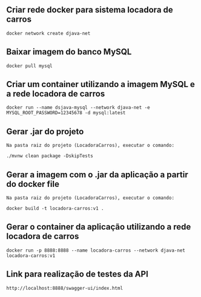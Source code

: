 ## Criar rede docker para sistema locadora de carros
```
docker network create djava-net
```

## Baixar imagem do banco MySQL
```
docker pull mysql
```

## Criar um container utilizando a imagem MySQL e a rede locadora de carros
```
docker run --name dsjava-mysql --network djava-net -e MYSQL_ROOT_PASSWORD=12345678 -d mysql:latest
```

## Gerar .jar do projeto 
```
Na pasta raiz do projeto (LocadoraCarros), executar o comando:

./mvnw clean package -DskipTests
```

## Gerar a imagem com o .jar da aplicação a partir do docker file
```
Na pasta raiz do projeto (LocadoraCarros), executar o comando:

docker build -t locadora-carros:v1 .
```

## Gerar o container da aplicação utilizando a rede locadora de carros
```
docker run -p 8888:8888 --name locadora-carros --network djava-net locadora-carros:v1
```

## Link para realização de testes da API
```
http://localhost:8888/swagger-ui/index.html
```


